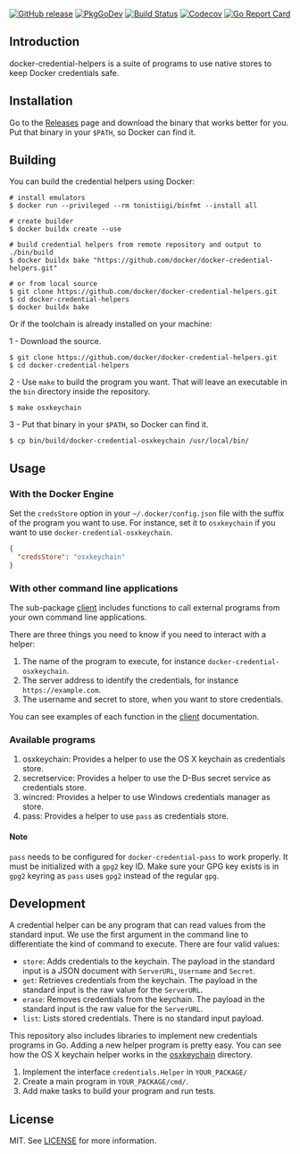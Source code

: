 [![GitHub release](https://img.shields.io/github/release/docker/docker-credential-helpers.svg?style=flat-square)](https://github.com/docker/docker-credential-helpers/releases/latest)
[![PkgGoDev](https://img.shields.io/badge/go.dev-docs-007d9c?style=flat-square&logo=go&logoColor=white)](https://pkg.go.dev/github.com/docker/docker-credential-helpers)
[![Build Status](https://img.shields.io/github/actions/workflow/status/docker/docker-credential-helpers/build.yml?label=build&logo=github&style=flat-square)](https://github.com/docker/docker-credential-helpers/actions?query=workflow%3Abuild)
[![Codecov](https://img.shields.io/codecov/c/github/docker/docker-credential-helpers?logo=codecov&style=flat-square)](https://codecov.io/gh/docker/docker-credential-helpers)
[![Go Report Card](https://goreportcard.com/badge/github.com/docker/docker-credential-helpers?style=flat-square)](https://goreportcard.com/report/github.com/docker/docker-credential-helpers)

## Introduction

docker-credential-helpers is a suite of programs to use native stores to keep Docker credentials safe.

## Installation

Go to the [Releases](https://github.com/docker/docker-credential-helpers/releases) page and download the binary that works better for you. Put that binary in your `$PATH`, so Docker can find it.

## Building

You can build the credential helpers using Docker:

```shell
# install emulators
$ docker run --privileged --rm tonistiigi/binfmt --install all

# create builder
$ docker buildx create --use

# build credential helpers from remote repository and output to ./bin/build
$ docker buildx bake "https://github.com/docker/docker-credential-helpers.git"

# or from local source
$ git clone https://github.com/docker/docker-credential-helpers.git
$ cd docker-credential-helpers
$ docker buildx bake
```

Or if the toolchain is already installed on your machine:

1 - Download the source.

```shell
$ git clone https://github.com/docker/docker-credential-helpers.git
$ cd docker-credential-helpers
```

2 - Use `make` to build the program you want. That will leave an executable in the `bin` directory inside the repository.

```shell
$ make osxkeychain
```

3 - Put that binary in your `$PATH`, so Docker can find it.

```shell
$ cp bin/build/docker-credential-osxkeychain /usr/local/bin/
```

## Usage

### With the Docker Engine

Set the `credsStore` option in your `~/.docker/config.json` file with the suffix of the program you want to use. For instance, set it to `osxkeychain` if you want to use `docker-credential-osxkeychain`.

```json
{
  "credsStore": "osxkeychain"
}
```

### With other command line applications

The sub-package [client](https://godoc.org/github.com/docker/docker-credential-helpers/client) includes
functions to call external programs from your own command line applications.

There are three things you need to know if you need to interact with a helper:

1. The name of the program to execute, for instance `docker-credential-osxkeychain`.
2. The server address to identify the credentials, for instance `https://example.com`.
3. The username and secret to store, when you want to store credentials.

You can see examples of each function in the [client](https://godoc.org/github.com/docker/docker-credential-helpers/client) documentation.

### Available programs

1. osxkeychain: Provides a helper to use the OS X keychain as credentials store.
2. secretservice: Provides a helper to use the D-Bus secret service as credentials store.
3. wincred: Provides a helper to use Windows credentials manager as store.
4. pass: Provides a helper to use `pass` as credentials store.

#### Note

`pass` needs to be configured for `docker-credential-pass` to work properly.
It must be initialized with a `gpg2` key ID. Make sure your GPG key exists is in `gpg2` keyring as `pass` uses `gpg2` instead of the regular `gpg`.

## Development

A credential helper can be any program that can read values from the standard input. We use the first argument in the command line to differentiate the kind of command to execute. There are four valid values:

- `store`: Adds credentials to the keychain. The payload in the standard input is a JSON document with `ServerURL`, `Username` and `Secret`.
- `get`: Retrieves credentials from the keychain. The payload in the standard input is the raw value for the `ServerURL`.
- `erase`: Removes credentials from the keychain. The payload in the standard input is the raw value for the `ServerURL`.
- `list`: Lists stored credentials. There is no standard input payload.

This repository also includes libraries to implement new credentials programs in Go. Adding a new helper program is pretty easy. You can see how the OS X keychain helper works in the [osxkeychain](osxkeychain) directory.

1. Implement the interface `credentials.Helper` in `YOUR_PACKAGE/`
2. Create a main program in `YOUR_PACKAGE/cmd/`.
3. Add make tasks to build your program and run tests.

## License

MIT. See [LICENSE](LICENSE) for more information.
